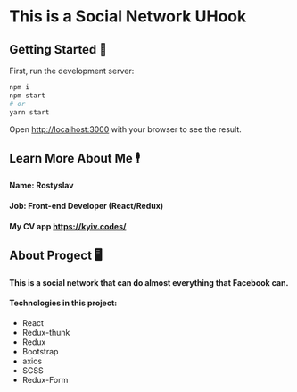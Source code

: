 # This is a Social Network UHook

## Getting Started 🏁

First, run the development server:

```bash
npm i
npm start
# or
yarn start
```

Open [http://localhost:3000](http://localhost:3000) with your browser to see the result.

## Learn More About Me 🕴️

#### Name: Rostyslav
#### Job: Front-end Developer (React/Redux)
#### My CV app <https://kyiv.codes/>


## About Progect 🖥️

#### This is a social network that can do almost everything that Facebook can.

#### Technologies in this project:

  * React
  * Redux-thunk
  * Redux
  * Bootstrap
  * axios
  * SCSS
  * Redux-Form
